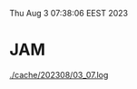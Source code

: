 Thu Aug  3 07:38:06 EEST 2023
# JAM
<a href='./cache/202308/03_07.log'>./cache/202308/03_07.log</a>
